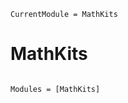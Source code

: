 ```@meta
CurrentModule = MathKits
```

# MathKits

```@index
```

```@autodocs
Modules = [MathKits]
```
